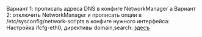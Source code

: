 Вариант 1: прописать адреса DNS в конфиге NetworkManager`а
Вариант 2: отключить NetworkManager и прописать опции в /etc/sysconfig/network-scripts в конфиге нужного интерфейса:
Настройка ifcfg-eth0, директивы domain,search: [здесъ](https://www.thegeekdiary.com/understanding-the-network-interface-configuration-file-etc-sysconfig-network-scripts-ifcfg-eth/)
